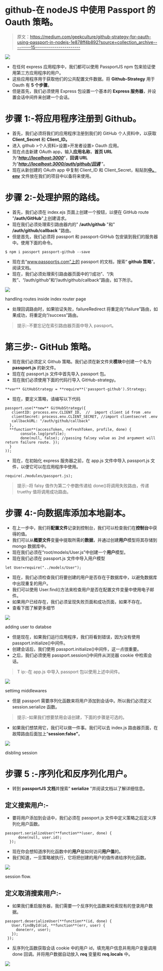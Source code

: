 # github-在 nodeJS 中使用 Passport 的 Oauth 策略。

> 原文：<https://medium.com/geekculture/github-strategy-for-oauth-using-passport-in-nodejs-1e878ff4b892?source=collection_archive---------15----------------------->

![](img/a989a55b59321699ce400fc5782b8c7a.png)

*   在任何 express 应用程序中，我们都可以使用 PassportJS npm 包来验证使用第三方应用程序的用户。
*   这些应用程序用于获取他们的公共配置文件数据。将 **Github-Strategy** 用于 Oauth 有 **5 个步骤**。
*   但是首先，我们必须使用 Express 包设置一个基本的 **Express 服务器**，并设置会话中间件来创建一个会话。

# 步骤 1:-将应用程序注册到 Github。

*   首先，我们必须将我们的应用程序注册到我们的 GitHub 个人资料中，以获取 **Client_Secret** 和 **Client_ID。**
*   进入 github >个人资料>设置>开发者设置> Oauth 应用。
*   现在点击新建 OAuth app，输入**应用名称**，**首页 URL** 为“[***http://localhost:3000***](http://localhost:3000)”，**回调 URL** 为“[***http://localhost:3000/auth/github/回调***](http://localhost:3000/auth/github/callback) ”。
*   现在从新创建的 OAuth app 中复制 Client_ID 和 Client_Secret，粘贴到[**中。env**](http://localhost:3000/auth/github/callback) 文件放在我们的项目中以备将来使用。

# 步骤 2:-处理护照的路线。

*   首先，我们必须在 index.ejs 页面上创建一个按钮，以便在 GitHub route "**/auth/GitHub**"上创建请求。
*   现在我们必须处理索引路由器内的" **/auth/github** "和" **/auth/github/callback** "路由。
*   但是首先，我们必须将 passport 和 passport-GitHub 包安装到我们的服务器中。使用下面的命令。

```
$ npm i passport passport-github --save
```

*   现在去“www.passportjs.com”上的 passport 的文档，搜索“ **github 策略**”。阅读文档。
*   现在，我们必须处理索引路由器页面中的“/成功”、“/失败”、“/auth/github”和“/auth/github/callback”路由，如下所示。

![](img/511a05e52793442529794ee2dded05c0.png)

handling routes inside index router page

*   处理回调路由时，如果验证失败，failureRedirect 将重定向“/failure”路由，如果成功，将重定向“/success”路由。

> 提示:-不要忘记在索引路由器页面中导入 passport。

# 第三步:- GitHub 策略。

*   现在我们必须定义 Github 策略。我们必须在新文件夹**模块**中创建一个名为 **passport.js** 的新文件。
*   现在在 passport.js 文件中首先导入 passport 包。
*   现在我们必须使用下面的代码行导入 GitHub-strategy。

```
**var** GitHubStrategy = **require**('passport-github').Strategy;
```

*   现在，要定义策略，请编写以下代码

```
passport.use(**new** GitHubStrategy({
   clientID: process.env.CLIENT_ID,  //  import client id from .env
   clientSecret: process.env.CLIENT_SECRET, //import clientsecret .env
   callbackURL: "/auth/github/callback"
  },
  **function**(accessToken, refreshToken, profile, done) {
       console.log(profile);
       done(null, false); //passing falsey value as 2nd argument will return failure route. });
  }
));
```

*   现在，在初始化 express 服务器之前，在 app.js 文件中导入 passport.js 文件，以便它可以在应用程序中使用。

```
require(./modules/passport.js);
```

> 提示:-将 falsy 值作为第二个参数传递给 done()将调用失败路由，传递 truethy 值将调用成功路由。

# 步骤 4:-向数据库添加本地副本。

*   在上一步中，我们将**配置文件**记录到控制台，我们可以检查我们在**控制台**中获得的值。
*   我们可以从**概要文件**变量中提取所需的**数据**，并通过创建**用户**模型将其存储到 mongo 数据库中。
*   现在我们必须在“root/models/User.js”中创建一个**用户**模型。
*   现在我们必须在 passport.js 文件中导入用户模型

```
let User=require("../models/User");
```

*   现在，我们必须检查我们将要创建的用户是否存在于数据库中，以避免数据库中出现重复的用户。
*   我们可以使用 User.find()方法来检查用户是否在配置文件变量中使用电子邮件。
*   如果用户已经存在，我们必须呈现失败页面和成功页面，如果不存在。
*   查看下图了解更多细节

![](img/c191b5b4e112a6db4efdcb62e460e582.png)

adding user to databse

*   但是现在，如果我们运行应用程序，我们将看到错误，因为没有使用 passport.initialize()中间件。
*   创建会话后，我们使用 passport.initialize()中间件，这一点很重要。
*   之后，我们必须使用 passport.session()中间件从浏览器 cookie 中检索会话。

> T ip:-在 app.js 中导入 passport 包以使用上述中间件。

![](img/b56f2979d91e030543aab3eb8d4d1379.png)

settimg middlewares

*   但是 passport 需要序列化函数来将用户添加到会话中。所以我们必须定义 session.serialize 函数。

> 提示:-如果我们想要禁用会话创建，下面的步骤是可选的。

*   如果我们想禁用它，我们可以做一件事。我们可以去 index.js 路由器页面，在故障路由后面加上“**session:false”**。

![](img/ef25746ec2522723e18c4c5ab4038b3c.png)

disbling session

# 步骤 5 :-序列化和反序列化用户。

*   转到 **passportJS 文档**并搜索“ **serialize** ”并阅读文档以了解详细信息。

## 定义搜索用户:-

*   要将用户添加到会话中，我们必须在 passport.js 文件中定义策略之后定义序列化用户函数。

```
passport.serializeUser(**function**(user, done) {   
      done(null, user.id);  
  });
```

*   现在你会想知道序列化函数中的**用户**是如何访问**用户值**的。
*   我们知道，一旦策略被执行，它将把创建的用户的值传递给序列化函数。

![](img/cc5d801a74b6f354552fd9296f533299.png)

session flow.

## 定义取消搜索用户:-

*   如果我们重启服务器，我们需要一个反序列化函数来检索现有的登录用户数据。

```
passport.deserializeUser(**function**(id, done) {
   User.findById(id, **function**(err, user) {
     done(err, user);
   });
 });
```

*   反序列化函数获取会话 cookie 中的用户 id，填充用户信息并用用户变量调用 done 回调。并将用户数据自动放入 **req** 变量和 **req.locals** 中。

![](img/296f76ab98dab59d7b4c8deb9a3eea6a.png)